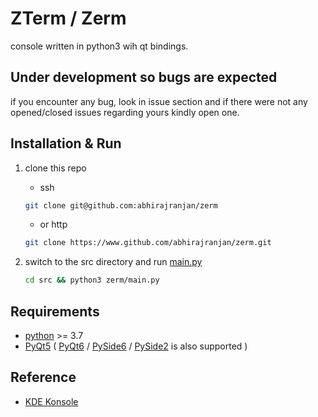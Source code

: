 # ZTerm / Zerm
console written in python3 wih qt bindings.

## Under development so bugs are expected
if you encounter any bug, look in issue section and if there were not any opened/closed issues regarding yours kindly open one. 

## Installation & Run
1. clone this repo

    * ssh
    ```bash
    git clone git@github.com:abhirajranjan/zerm
    ```
    * or http
    ```bash
    git clone https://www.github.com/abhirajranjan/zerm.git
    ```
2. switch to the src directory and run [main.py](https://www.github.com/abhirajranjan/zerm/zerm/main.py)

    ```bash
    cd src && python3 zerm/main.py
    ```

## Requirements
 * [python](https://www.python.org/) >= 3.7
 * [PyQt5](https://pypi.org/project/PyQt5/) ( [PyQt6](https://pypi.org/project/PyQt6/) / 
 [PySide6](https://pypi.org/project/PySide6/) /
 [PySide2](https://pypi.org/project/PySide2/) is also supported )


## Reference
* [KDE Konsole](https://konsole.kde.org/)
